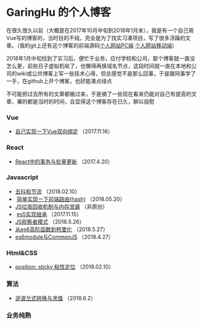 # GaringHu 的个人博客

  在很久很久以前（大概是在2017年10月中旬到2018年1月末），我是有一个自己用Vue写的博客的，当时目的不纯，完全是为了找实习凑项目，写了很多浮躁的文章。（我的git上还有这个博客的前端源码[个人网站PC端](https://github.com/garinghu/personalWeb-PC) [个人网站移动端](https://github.com/garinghu/personalWeb-mobile)）
  
  
  2018年1月中旬找到了实习后，便忙于业务，应付学校和公司，那个博客就一直没怎么更，前些日子虚拟机呲了，也懒得再换域名节点，这段时间就一直在本地和公司的wiki或公共博客上写一些技术心得，但总感觉不是那么回事，于是跟同事学了一手，在github上开个博客，也好能凑点绿点
  
  
  不可能把过去所有的文章都搬过来，于是摘了一些现在看来仍能对自己有提高的文章，署的都是当时的时间，会显得这个博客存在已久，聊以自慰
  
  
  ### Vue
  
  -  [自己实现一下Vue双向绑定](https://github.com/garinghu/myblog/issues/1)  （2017.11.16）
  
  
  ### React
  
  -  [React中的事务与批量更新](https://github.com/garinghu/myblog/issues/8)  （2017.4.20）
  


  ### Javascript
 
  -  [去抖和节流](https://github.com/garinghu/myblog/issues/3)  （2018.02.10）
  -  [简单实现一下前端路由(hash)](https://github.com/garinghu/myblog/issues/4)  （2018.05.20）
  -  [JS垃圾回收机制与内存泄漏](https://github.com/garinghu/myblog/issues/10)  （非原创）
  -  [es5实现继承](https://github.com/garinghu/myblog/issues/5)  （2017.11.15）
  -  [JS观察者模式](https://github.com/garinghu/myblog/issues/6)  （2018.5.26）
  -  [从es6高阶函数到柯里化](https://github.com/garinghu/myblog/issues/7)  （2018.5.27）
  -  [es6module与CommonJS](https://github.com/garinghu/myblog/issues/9)  （2018.4.27）
 


 ### Html&CSS

 - [position: sticky 粘性定位](https://github.com/garinghu/myblog/issues/2)  （2018.02.10）
 
 ### 算法

 - [逆波兰式转换与求值](https://github.com/garinghu/myblog/issues/11)  （2018.6.2）
 
 ### 业务纯熟
